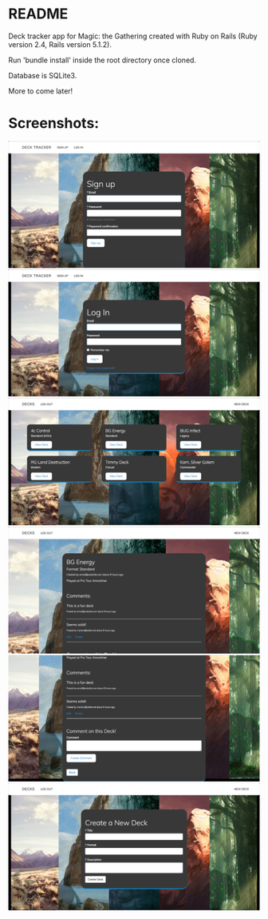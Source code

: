 # README

Deck tracker app for Magic: the Gathering created with Ruby on Rails (Ruby version 2.4, Rails version 5.1.2).

Run 'bundle install' inside the root directory once cloned.

Database is SQLite3.

More to come later! 

# Screenshots:
![Screenshot](screenshots/1_signup.png)
![Screenshot](screenshots/2_login.png)
![Screenshot](screenshots/3_deck_index.png)
![Screenshot](screenshots/4_showdeck1.png)
![Screenshot](screenshots/5_showdeck2.png)
![Screenshot](screenshots/6_createnew.png)
